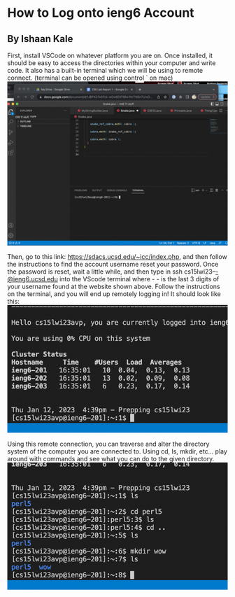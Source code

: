 # How to Log onto ieng6 Account
## By Ishaan Kale

First, install VSCode on whatever platform you are on. Once installed, it
should be easy to access the directories within your computer and write code.
It also has a built-in terminal which we will be using to remote connect.
(terminal can be opened using control ` on mac)
![Image](screenshot1.png)

Then, go to this link: https://sdacs.ucsd.edu/~icc/index.php, and then follow the
instructions to find the account username reset your password. Once the password is
reset, wait a little while, and then type in ssh cs15lwi23–-@ieng6.ucsd.edu into the
VScode terminal where - - is the last 3 digits of your username found at the website
shown above. Follow the instructions on the terminal, and you will end up remotely
logging in! It should look like this:
![Image](screenshot2.png)

Using this remote connection, you can traverse and alter the directory system of the
computer you are connected to. Using cd, ls, mkdir, etc… play around with commands and
see what you can do to the given directory.
![Image](screenshot3.png)
